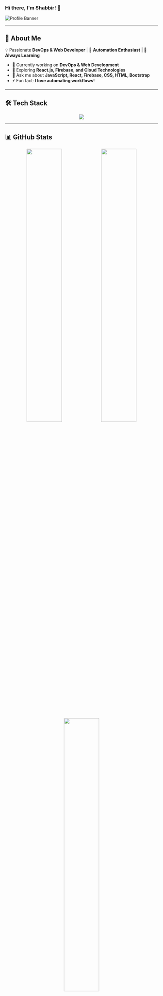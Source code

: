 ### Hi there, I'm Shabbir! 👋

<!-- Banner Image (Customizable) -->
![Profile Banner](https://via.placeholder.com/1200x400.png?text=Welcome+to+My+GitHub+Profile)

---

## 🚀 About Me
💡 Passionate **DevOps & Web Developer** | 🔧 **Automation Enthusiast** | 🎯 **Always Learning**

- 🔭 Currently working on **DevOps & Web Development**
- 🌱 Exploring **React.js, Firebase, and Cloud Technologies**
- 💬 Ask me about **JavaScript, React, Firebase, CSS, HTML, Bootstrap**
- ⚡ Fun fact: **I love automating workflows!**

---

## 🛠 Tech Stack

<div align="center">
  <img src="https://skillicons.dev/icons?i=js,react,firebase,css,html,bootstrap,git,github,docker" />
</div>

---

## 📊 GitHub Stats

<div align="center">
  <img src="https://github-readme-stats.vercel.app/api?username=SHABBIR-devOps&show_icons=true&theme=midnight-purple" width="48%"/>
  <img src="https://streak-stats.demolab.com?user=SHABBIR-devOps&theme=tokyonight" width="48%"/>
  <br>
  <img src="https://github-readme-stats.vercel.app/api/top-langs/?username=SHABBIR-devOps&layout=compact&theme=cobalt" width="48%"/>
</div>

---

## 📈 Contribution Graph

<div align="center">
  <img src="https://github-readme-activity-graph.vercel.app/graph?username=SHABBIR-devOps&theme=github-dark" />
</div>

---

## 🔗 Connect With Me

<div align="center">
  <a href="https://github.com/SHABBIR-devOps" target="_blank"><img src="https://img.shields.io/badge/GitHub-171515?style=for-the-badge&logo=github&logoColor=white"/></a>
  <a href="https://facebook.com/" target="_blank"><img src="https://img.shields.io/badge/Facebook-%231877F2.svg?style=for-the-badge&logo=facebook&logoColor=white"/></a>
  <a href="https://linkedin.com/" target="_blank"><img src="https://img.shields.io/badge/LinkedIn-%230077B5.svg?style=for-the-badge&logo=linkedin&logoColor=white"/></a>
</div>

---

## 👀 Profile Views

<div align="center">
  <img src="https://komarev.com/ghpvc/?username=SHABBIR-devOps&color=red"/>
</div>

---

🔥 **Don't forget to star my repositories if you find them useful!**
